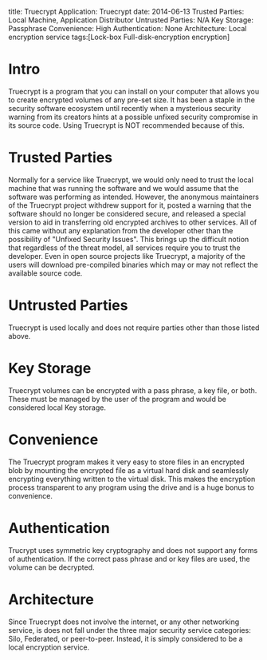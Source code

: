 title: Truecrypt
Application: Truecrypt
date: 2014-06-13
Trusted Parties: Local Machine, Application Distributor
Untrusted Parties: N/A
Key Storage: Passphrase
Convenience: High
Authentication: None
Architecture: Local encryption service
tags:[Lock-box Full-disk-encryption encryption]

# Intro
Truecrypt is a program that you can install on your computer that allows you to
create encrypted volumes of any pre-set size. It has been a staple in the
security software ecosystem until recently when a mysterious security warning
from its creators hints at a possible unfixed security compromise in its source
code. Using Truecrypt is NOT recommended because of this.

# Trusted Parties
Normally for a service like Truecrypt, we would only need to trust the local
machine that was running the software and we would assume that the software was
performing as intended. However, the anonymous maintainers of the Truecrypt
project withdrew support for it, posted a warning that the software should no
longer be considered secure, and released a special version to aid in
transferring old encrypted archives to other services. All of this came without
any explanation from the developer other than the possibility of "Unfixed
Security Issues". This brings up the difficult notion that regardless of
the threat model, all services require you to trust the developer. Even in open
source projects like Truecrypt, a majority of the users will download
pre-compiled binaries which may or may not reflect the available source code.

# Untrusted Parties
Truecrypt is used locally and does not require parties other than those listed
above.

# Key Storage
Truecrypt volumes can be encrypted with a pass phrase, a key file, or both.
These must be managed by the user of the program and would be considered local
Key storage.

# Convenience
The Truecrypt program makes it very easy to store files in an encrypted blob 
by mounting the encrypted file as a virtual hard disk and seamlessly encrypting
everything written to the virtual disk. This makes the encryption process
transparent to any program using the drive and is a huge bonus to convenience.

# Authentication
Trucrypt uses symmetric key cryptography and does not support any forms of
authentication. If the correct pass phrase and or key files are used, the
volume can be decrypted.

# Architecture
Since Truecrypt does not involve the internet, or any other networking service,
is does not fall under the three major security service categories: Silo,
Federated, or peer-to-peer. Instead, it is simply considered to be a local
encryption service.
